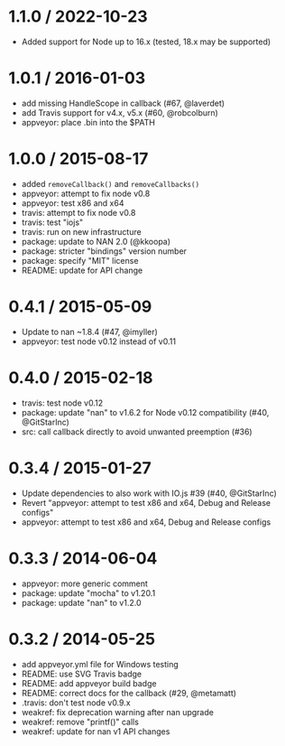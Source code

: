 
1.1.0 / 2022-10-23
==================

 * Added support for Node up to 16.x (tested, 18.x may be supported)

1.0.1 / 2016-01-03
==================

  * add missing HandleScope in callback (#67, @laverdet)
  * add Travis support for v4.x, v5.x (#60, @robcolburn)
  * appveyor: place .bin into the $PATH

1.0.0 / 2015-08-17
==================

  * added `removeCallback()` and `removeCallbacks()`
  * appveyor: attempt to fix node v0.8
  * appveyor: test x86 and x64
  * travis: attempt to fix node v0.8
  * travis: test "iojs"
  * travis: run on new infrastructure
  * package: update to NAN 2.0 (@kkoopa)
  * package: stricter "bindings" version number
  * package: specify "MIT" license
  * README: update for API change

0.4.1 / 2015-05-09
==================

  * Update to nan ~1.8.4 (#47, @imyller)
  * appveyor: test node v0.12 instead of v0.11

0.4.0 / 2015-02-18
==================

  * travis: test node v0.12
  * package: update "nan" to v1.6.2 for Node v0.12 compatibility (#40, @GitStarInc)
  * src: call callback directly to avoid unwanted preemption (#36)

0.3.4 / 2015-01-27
==================

  * Update dependencies to also work with IO.js #39 (#40, @GitStarInc)
  * Revert "appveyor: attempt to test x86 and x64, Debug and Release configs"
  * appveyor: attempt to test x86 and x64, Debug and Release configs

0.3.3 / 2014-06-04
==================

  * appveyor: more generic comment
  * package: update "mocha" to v1.20.1
  * package: update "nan" to v1.2.0

0.3.2 / 2014-05-25
==================

  * add appveyor.yml file for Windows testing
  * README: use SVG Travis badge
  * README: add appveyor build badge
  * README: correct docs for the callback (#29, @metamatt)
  * .travis: don't test node v0.9.x
  * weakref: fix deprecation warning after nan upgrade
  * weakref: remove "printf()" calls
  * weakref: update for nan v1 API changes
